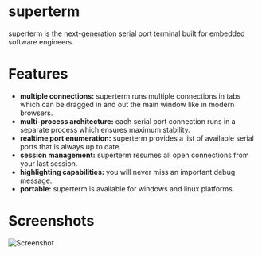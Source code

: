 # superterm
superterm is the next-generation serial port terminal built for embedded software engineers.

# Features
- <strong>multiple connections:</strong> superterm runs multiple connections in tabs which can be dragged in and out the main window like in modern browsers.
- <strong>multi-process architecture:</strong> each serial port connection runs in a separate process which ensures maximum stability.
- <strong>realtime port enumeration:</strong> superterm provides a list of available serial ports that is always up to date.
- <strong>session management:</strong> superterm resumes all open connections from your last session.
- <strong>highlighting capabilities:</strong> you will never miss an important debug message.
- <strong>portable:</strong> superterm is available for windows and linux platforms.

# Screenshots
![Screenshot](https://raw.githubusercontent.com/solaristhesun/superterm/master/screenshots/screenshot2.png)

